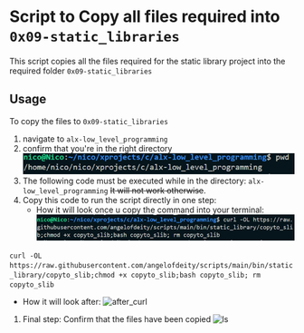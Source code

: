 # Script to Copy all files required into `0x09-static_libraries`
This script copies all the files required for the static library project into the required folder `0x09-static_libraries`
## Usage
To copy the files to `0x09-static_libraries`
1. navigate to `alx-low_level_programming`
2. confirm that you're in the right directory
   ![pwd](./images/pwd.png)
3. The following code must be executed while in the directory:  `alx-low_level_programming`
~~It will not work otherwise~~.
4. Copy this code to run the script directly in one step:
	- How it will look once u copy the command into your terminal:
  		![curl](./images/curl.png)
  
  ```curl -OL https://raw.githubusercontent.com/angelofdeity/scripts/main/bin/static_library/copyto_slib;chmod +x copyto_slib;bash copyto_slib; rm copyto_slib```

   - How it will look after:
  	![after_curl](./images/curl_run.png)
1. Final step:
	Confirm that the files have been copied
	![ls](./images/ls.png)
  
